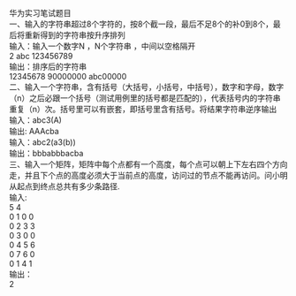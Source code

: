 华为实习笔试题目  
一、输入的字符串超过8个字符的，按8个截一段，最后不足8个的补0到8个，最后将重新得到的字符串按升序排列  
输入：输入一个数字N ，N个字符串 ，中间以空格隔开  
2  abc 123456789   
输出：排序后的字符串  
12345678 90000000 abc00000  
二、输入一个字符串，含有括号（大括号，小括号，中括号），数字和字母，数字（n）之后必跟一个括号（测试用例里的括号都是匹配的），代表括号内的字符串重复（n）次。括号里可以有嵌套，即括号里含有括号。将结果字符串逆序输出  
输入：abc3(A)  
输出: AAAcba  
输入：abc2(a3(b))  
输出：bbbabbbacba  
三、输入一个矩阵，矩阵中每个点都有一个高度，每个点可以朝上下左右四个方向走，并且下个点的高度必须大于当前点的高度，访问过的节点不能再访问。问小明从起点到终点总共有多少条路径.  
输入:  
5 4  
0 1 0 0  
0 2 3 3  
0 3 0 0  
0 4 5 6  
0 7 6 0  
0 1 4 1  
输出：  
2

